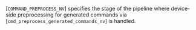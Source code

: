 [`COMMAND_PREPROCESS_NV`] specifies the stage of
the pipeline where device-side preprocessing for generated commands via
[`cmd_preprocess_generated_commands_nv`] is handled.